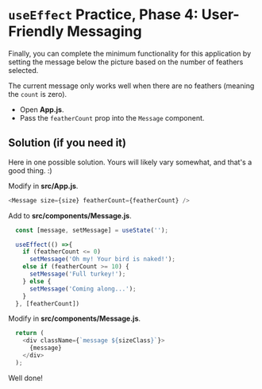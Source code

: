 # `useEffect` Practice, Phase 4: User-Friendly Messaging

Finally, you can complete the minimum functionality for this application by
setting the message below the picture based on the number of feathers selected.

The current message only works well when there are no feathers (meaning the
`count` is zero).

* Open __App.js__.
* Pass the `featherCount` prop into the `Message` component.

## Solution (if you need it)

Here in one possible solution. Yours will likely vary somewhat, and that's a
good thing. :)

Modify in __src/App.js__.

```javascript
<Message size={size} featherCount={featherCount} />
```

Add to __src/components/Message.js__.

```javascript
  const [message, setMessage] = useState('');

  useEffect(() =>{
    if (featherCount <= 0)
      setMessage('Oh my! Your bird is naked!');
    else if (featherCount >= 10) {
      setMessage('Full turkey!');
    } else {
      setMessage('Coming along...');
    }
  }, [featherCount])
```

Modify in __src/components/Message.js__.

```javascript
  return (
    <div className={`message ${sizeClass}`}>
      {message}
    </div>
  );
```

Well done!